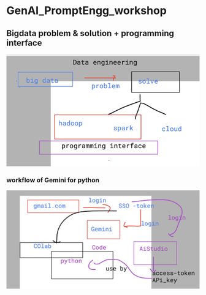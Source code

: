 # GenAI_PromptEngg_workshop
## Bigdata problem & solution + programming interface

<img src="if.png">

### workflow of Gemini for python 

<img src="gem.png">
